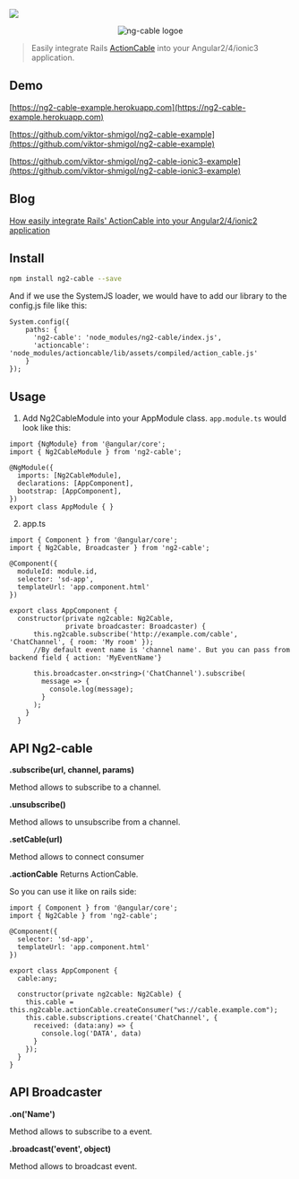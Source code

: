 [![](https://img.shields.io/badge/npm-v4.1.2-brightgreen.svg)](https://www.npmjs.com/package/ng2-cable)

<p align="center">
  <img src='http://i.imgur.com/hicMwNW.png' alt='ng-cable logoe'/>
</p>

> Easily integrate Rails [ActionCable](https://github.com/rails/actioncable/tree/archive) into your Angular2/4/ionic3 application.

## Demo
[https://ng2-cable-example.herokuapp.com](https://ng2-cable-example.herokuapp.com)

[https://github.com/viktor-shmigol/ng2-cable-example](https://github.com/viktor-shmigol/ng2-cable-example)

[https://github.com/viktor-shmigol/ng2-cable-ionic3-example](https://github.com/viktor-shmigol/ng2-cable-ionic3-example)

## Blog
[How easily integrate Rails' ActionCable into your Angular2/4/ionic2 application](https://blog.active-bridge.com/how-easily-integrate-rails-actioncable-into-your-angular2-ionic2-application)

## Install

```bash
npm install ng2-cable --save
```
And if we use the SystemJS loader, we would have to add our library to the config.js file like this:

    System.config({
        paths: {
          'ng2-cable': 'node_modules/ng2-cable/index.js',
          'actioncable': 'node_modules/actioncable/lib/assets/compiled/action_cable.js'
        }
    });


## Usage
  1. Add Ng2CableModule into your AppModule class. `app.module.ts` would look like this:

    import {NgModule} from '@angular/core';
    import { Ng2CableModule } from 'ng2-cable';

    @NgModule({
      imports: [Ng2CableModule],
      declarations: [AppComponent],
      bootstrap: [AppComponent],
    })
    export class AppModule { }

  2. app.ts

    import { Component } from '@angular/core';
    import { Ng2Cable, Broadcaster } from 'ng2-cable';

    @Component({
      moduleId: module.id,
      selector: 'sd-app',
      templateUrl: 'app.component.html'
    })

    export class AppComponent {
      constructor(private ng2cable: Ng2Cable,
                  private broadcaster: Broadcaster) {
          this.ng2cable.subscribe('http://example.com/cable', 'ChatChannel', { room: 'My room' });
          //By default event name is 'channel name'. But you can pass from backend field { action: 'MyEventName'}

          this.broadcaster.on<string>('ChatChannel').subscribe(
            message => {
              console.log(message);
            }
          );
        }
      }

## API Ng2-cable

**.subscribe(url, channel, params)**

Method allows to subscribe to a channel.

**.unsubscribe()**

Method allows to unsubscribe from a channel.

**.setCable(url)**

Method allows to connect consumer

**.actionCable**
Returns ActionCable.

So you can use it like on rails side:
        
    
    import { Component } from '@angular/core';
    import { Ng2Cable } from 'ng2-cable';
    
    @Component({
      selector: 'sd-app',
      templateUrl: 'app.component.html'
    })
    
    export class AppComponent {
      cable:any;
      
      constructor(private ng2cable: Ng2Cable) {
        this.cable = this.ng2cable.actionCable.createConsumer("ws://cable.example.com");
        this.cable.subscriptions.create('ChatChannel', {
          received: (data:any) => {
            console.log('DATA', data)
          }
        });
      }
    }

## API Broadcaster

**.on<string>('Name')**

Method allows to subscribe to a event.

**.broadcast('event', object)**

Method allows to broadcast event.
